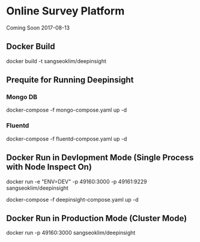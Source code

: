 # Online Survey Platform
Coming Soon
2017-08-13

## Docker Build
docker build -t sangseoklim/deepinsight

## Prequite for Running Deepinsight
### Mongo DB
docker-compose -f mongo-compose.yaml up -d

### Fluentd
docker-compose -f fluentd-compose.yaml up -d

## Docker Run in Devlopment Mode (Single Process with Node Inspect On)
docker run -e "ENV=DEV" -p 49160:3000 -p 49161:9229 sangseoklim/deepinsight

docker-compose -f deepinsight-compose.yaml up -d

## Docker Run in Production Mode (Cluster Mode)
docker run -p 49160:3000 sangseoklim/deepinsight
